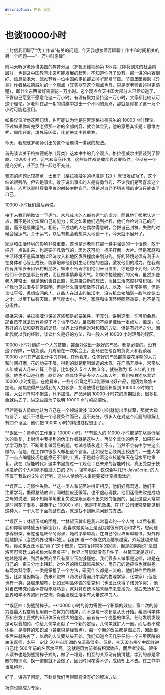 ```yaml
---
description: 作者 吴军
---
```


# 也谈10000小时

上封信我们聊了“伪工作者”有关的问题，今天我想接着再聊聊工作中和时间相关的另一个问题——“一万小时定律”。 

前两天听罗老师讲美国的教育分层（罗辑思维视频第 185 期《即将到来的社会阶层》），也谈及中国教育未来可能发展的趋势，不知道你听了没有。那一讲的内容很好，信息量很大，我推荐每一位中国的家长都去听听那期节目。节目里面提到《异类》作者格拉德威尔的一个观点（其实以前这个观点也有，只是罗老师表述得更清楚），即什么东西做好需要花一万小时。这个观点今天中国大部分人已经知道了，不管自己愿意不愿意花这一万小时，有没有毅力坚持这一万小时，大家都比较认可这个理论。罗老师在那一期的讲座中提出一个不同的观点，那就是你花了这一万个小时可能也没用。 

如果仅仅听他这两句话，你可能认为他是在否定格拉德威尔的 10000 小时理论。不过如果你听完罗老师那一讲的全部内容，就会体会到，他的意思其实是：思维方式，周围环境，境界等因素，比花笨功夫要重要。 

今天，我想就罗老师引出的这个话题讲一讲我的想法。 

首先谈谈关于格拉德威尔《异类》这本书中的几个观点。格拉德威尔主要谈到了智商、10000 小时、运气和家庭环境。这些条件都是成功的必要条件，但没有一个是充分的，甚至加到一起也不充分。 

智商的问题比较简单，太低了（格拉德威尔的标准是 120 ）就很难成功了，这个结论很残酷，但它是事实，敢于说出事实的人是有勇气的，不论我们是否喜欢这个事实。人可以暂时穿着皇帝的新装麻醉自己，但是对自己不切实际的定位只能害了自己。

 10000 小时我们最后再说。 

接下来我们稍微谈一下运气，大凡成功的人都有运气的成分，而且他们都承认这一点，而不是过分炫耀自己的能力；反之如果他们遇到挫折，他们会检讨自己的问题，而不是怪罪运气。相反，不成功的人在偶尔得意时，会把自己封神，失败的时候会怪运气。关于运气，以后有机会我想深入地谈一下，今天就不展开了。 

家庭和生活环境的影响非常重要，这也是罗老师在那一讲中强调的一个话题，敢于把这一点说出来，也是要非凡勇气的，因为这可能一棍子打倒一大片。但是家庭和生活环境不是简单地以经济收入和地区发展程度来划分的。好的环境必须有利于人在身体和心智上成长，能够培养他们对生活积极的态度，激发他们的潜力。在我周围有非常多来自农村的朋友，如果不告诉你们他们来自哪里，你是想不到的，因为他们不仅仅是事业有成，而且做事情非常大气。如果你接触他们的父母，虽然那些老人非常土，但是他们善良正直，愿意接受新的想法，而且生活态度非常积极。同样我也见过很多非常聪明，但是什么事情都做不好的人，以及一些非常美丽，但是谈吐平俗，思想空洞的人。这些人在过去的生活中，没有机会接触到一些气度恢宏之士，以至于纵有天赋，但气度太小。当然，家庭和生活环境固然重要，也不是充分条件。 

概括来讲，格拉德威尔讲的这些都是必要条件，不充分。讲到这里，你可能会想，那自己不就是没有希望了吗？也不尽然。虽然我们不能保证谁一定成功，但是，总有好的方法和更有效的途径。世界上没有绝对对和错的方法，但是有好坏之分。因此我就以我的经验，谈谈什么是好的方法，和一般人对 10000 小时理解的误区。 

10000 小时对训练一个人的技能，甚至对做出一款好的产品，都是必要的。没有这个保障，一切免谈。几周前在一次晚会上，亚马逊在硅谷的负责人和我谈起 10000 小时在产品设计中的作用，在他看来，任何好的产品都需要花足够的人力和时间打磨，花的功夫不够，得到的就是粗制滥造的水货。在产品开发中，常常以人年或者人月来计算工作量，比如投入 5 个人做 3 年，就被称为 15 人年的工作量。他也不知道打磨一款好的产品具体需要多少人员和人年，我们权且还以累计 10000 小时衡量。在他看来，一些小公司之所以能够做出好产品，是因为聚焦＋加班。聚焦使得产品得到的人力较多，加班使得它提前积累到 10000 小时的门槛。大公司有时不聚焦，也不加班，产品磨到 10000 小时花的周期就长，很多机会就失去了。讲这些是为了说明 10000 小时的必要性。 

但若是有人简单地认为自己在一个领域做够 10000 小时就能出类拔萃，那就大错特错了，这只不过是一个必要条件而已，远不充分。很多人在对这个问题的理解上有四个误区，他们把 10000 小时的精进过程想歪了。

**误区一：简单的工作重复 10000 小时。**有些人的 10000 小时都是在从事低层次的重复，上封信中我提到的伪工作者就是这种人。再举个具体的例子，如果在中学学习数学，不断重复做容易的题，考试成绩永远上不去，当然不会有中学生这么做的。但是，在工作中很多人却犯这个错误。比如现在互联网比较热门，一些人学了一点点编程技巧也能挣还不错的工资，于是就守着这点技能每天在低水平地重复。我在《智能时代》这本书里提过一个观点：在未来的智能时代，真正受益于技术进步的个人可能不超过人口的 2% 。坦率地讲，仅仅会写几行 JavaScript 的人不属于我说的 2% 的行列，这些人恰恰在未来是要被计算机淘汰的。 

**误区二：习惯性失败。**这一类人和前面讲得正相反，他们好高骛远，他们不注重学习，懒得总结教训；同时脸皮还很薄，也不虚心请教。他们迷信失败是成功之母的说法，岂不知简单地重复失败是永远走不出失败的怪圈的。因此这些人常常是时间花了很多，甚至不止 10000 小时，但是不见效果。在 IT 公司里常常能见到这种人，一个人在下面捣鼓东西，就是找不到解决问题的方法。 

**误区三：林黛玉式的困境。**林黛玉其实是我非常喜欢的一个人物（以后有机会和你聊聊林黛玉和薛宝钗），我喜欢她实际上是因为她很有内涵和才气，想问题想得很深，但这也是致命的弱点，她的才华越高，在自己的世界里越精进，对外界就越排斥（当然外界也排斥她）。我们知道一个概念内涵越来越宽，外延就越来越窄。你如果泛泛地说“桌子”这个概念，它包括非常多的家具，但是如果你说“法国洛可可宫廷式的核桃木贴面桌子”，世界上可能就没有几件了。林黛玉就是这样，她越是精进，到后来贾府里只有贾宝玉能够懂她。我们很多人做事是这样，越是在自己的一亩三分地上耕耘，对外界的所知就越来越少，而自己的适应性也就越差。有两类科学家，一类是掌握了一个方法，研究什么都是一流的，他们越往后路越宽，比如爱因斯坦、费米和鲍林（两次获得诺贝尔奖的物理学家、化学家）;但是也有一类，路越走越窄，比如发明晶体管的夏克利（也因此获得了诺贝尔奖），他对自己研究的晶体管越来越熟悉，就对其它技术越来越不愿意接受，最后无法和工业界和学术界的同行交流。你会发现生活中有大量这样的人。 

**误区四：狗熊掰棒子。**10000 小时的努力需要一个积累的效应，第二次的努力要最大程度地复用前一次努力的结果，而不是每一次都是从头开始。希腊科学体系和东方工匠式的知识体系有很大的差别。前者有一个完整的体系，任何发明发现是可以叠加的，你给几何学贡献了一个新的定理，几何学就扩大一圈。而后者不成体系，是零碎的知识点（甚至只是经验点），每一个新的改进都是孤立的，因此很多后来就失传了，以后的人又要从头开始。我们知道今天几乎任何一个三甲医院的主治医师，水平一定比 50 年前所谓的名医高很多。但是，今天没有哪个中医敢讲自己比 500 年前的名医水平高。这就是因为前者有积累效应，而后者没有。很多人读书也是狗熊掰棒子式的，做了一堆题，相互的关系没有搞清楚，学到的都是零散的知识点，换一道题就不会做了，因此时间花得不少，成绩却上不去。在工作中也是如此。

 好了，讲完了问题，下封信我们再聊聊有没有好的解决方法。 

祝你也能成为专家。

